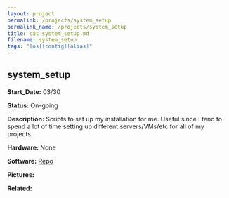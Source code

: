 ```yaml
---
layout: project
permalink: /projects/system_setup
permalink_name: /projects/system_setup
title: cat system_setup.md
filename: system_setup
tags: "[os][config][alias]"
---
```

## system_setup

**Start_Date:** 03/30

**Status:** On-going

**Description:** Scripts to set up my installation for me. Useful since I tend to spend a lot of time setting up different servers/VMs/etc for all of my projects.

**Hardware:** None

**Software:** [Repo](https://github.com/the-astronot/system_setup)

**Pictures:**

**Related:**
